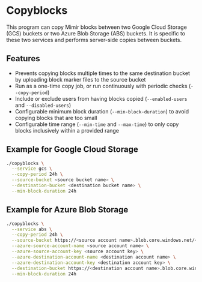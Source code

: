 # Copyblocks

This program can copy Mimir blocks between two Google Cloud Storage (GCS) buckets or two Azure Blob Storage (ABS) buckets.
It is specific to these two services and performs server-side copies between buckets.

## Features

- Prevents copying blocks multiple times to the same destination bucket by uploading block marker files to the source bucket
- Run as a one-time copy job, or run continuously with periodic checks (`--copy-period`)
- Include or exclude users from having blocks copied (`--enabled-users` and `--disabled-users`)
- Configurable minimum block duration (`--min-block-duration`) to avoid copying blocks that are too small
- Configurable time range (`--min-time` and `--max-time`) to only copy blocks inclusively within a provided range

## Example for Google Cloud Storage

```bash
./copyblocks \
  --service gcs \
  --copy-period 24h \
  --source-bucket <source bucket name> \
  --destination-bucket <destination bucket name> \
  --min-block-duration 24h
```

## Example for Azure Blob Storage

```bash
./copyblocks \
  --service abs \
  --copy-period 24h \
  --source-bucket https://<source account name>.blob.core.windows.net/<source bucket name> \
  --azure-source-account-name <source account name> \
  --azure-source-account-key <source account key> \
  --azure-destination-account-name <destination account name> \
  --azure-destination-account-key <destination account key> \
  --destination-bucket https://<destination account name>.blob.core.windows.net/<destination bucket name> \
  --min-block-duration 24h
```
